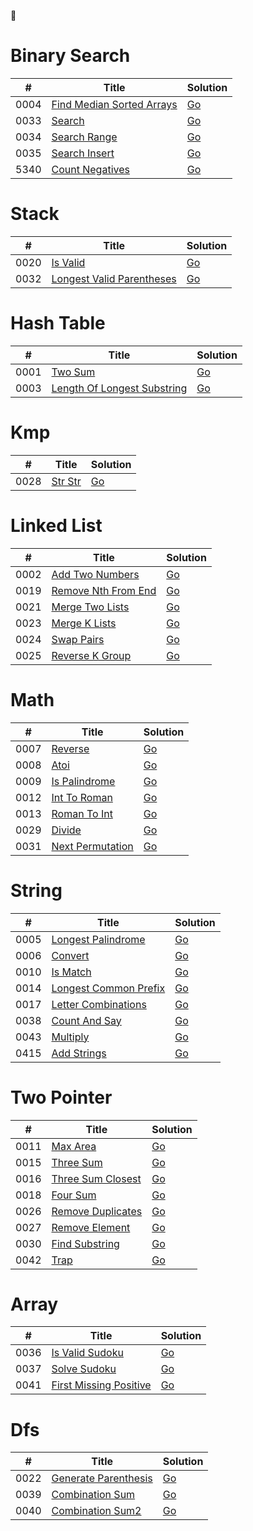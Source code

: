 🦴



# Binary Search
|  #   | Title                        | Solution 
| ---- | -------------------------------------------------------- | -------- 
| 0004 | [Find Median Sorted Arrays       ](https://leetcode-cn.com/problems/find-median-sorted-arrays) | [Go](https://github.com/temporaries/leetcode/tree/master/binary_search/0004.findMedianSortedArrays/main.go)|
| 0033 | [Search                          ](https://leetcode-cn.com/problems/search) | [Go](https://github.com/temporaries/leetcode/tree/master/binary_search/0033.search/main.go)|
| 0034 | [Search Range                    ](https://leetcode-cn.com/problems/search-range) | [Go](https://github.com/temporaries/leetcode/tree/master/binary_search/0034.searchRange/main.go)|
| 0035 | [Search Insert                   ](https://leetcode-cn.com/problems/search-insert) | [Go](https://github.com/temporaries/leetcode/tree/master/binary_search/0035.searchInsert/main.go)|
| 5340 | [Count Negatives                 ](https://leetcode-cn.com/problems/count-negatives) | [Go](https://github.com/temporaries/leetcode/tree/master/binary_search/5340.countNegatives/main.go)|

# Stack
|  #   | Title                        | Solution 
| ---- | -------------------------------------------------------- | -------- 
| 0020 | [Is Valid                        ](https://leetcode-cn.com/problems/is-valid) | [Go](https://github.com/temporaries/leetcode/tree/master/stack/0020.isValid/main.go)|
| 0032 | [Longest Valid Parentheses       ](https://leetcode-cn.com/problems/longest-valid-parentheses) | [Go](https://github.com/temporaries/leetcode/tree/master/stack/0032.longestValidParentheses/main.go)|

# Hash Table
|  #   | Title                        | Solution 
| ---- | -------------------------------------------------------- | -------- 
| 0001 | [Two Sum                         ](https://leetcode-cn.com/problems/two-sum) | [Go](https://github.com/temporaries/leetcode/tree/master/hash_table/0001.twoSum/main.go)|
| 0003 | [Length Of Longest Substring     ](https://leetcode-cn.com/problems/length-of-longest-substring) | [Go](https://github.com/temporaries/leetcode/tree/master/hash_table/0003.lengthOfLongestSubstring/main.go)|

# Kmp
|  #   | Title                        | Solution 
| ---- | -------------------------------------------------------- | -------- 
| 0028 | [Str Str                         ](https://leetcode-cn.com/problems/str-str) | [Go](https://github.com/temporaries/leetcode/tree/master/kmp/0028.strStr/main.go)|

# Linked List
|  #   | Title                        | Solution 
| ---- | -------------------------------------------------------- | -------- 
| 0002 | [Add Two Numbers                 ](https://leetcode-cn.com/problems/add-two-numbers) | [Go](https://github.com/temporaries/leetcode/tree/master/linked_list/0002.addTwoNumbers/main.go)|
| 0019 | [Remove Nth From End             ](https://leetcode-cn.com/problems/remove-nth-from-end) | [Go](https://github.com/temporaries/leetcode/tree/master/linked_list/0019.removeNthFromEnd/main.go)|
| 0021 | [Merge Two Lists                 ](https://leetcode-cn.com/problems/merge-two-lists) | [Go](https://github.com/temporaries/leetcode/tree/master/linked_list/0021.mergeTwoLists/main.go)|
| 0023 | [Merge K Lists                   ](https://leetcode-cn.com/problems/merge-k-lists) | [Go](https://github.com/temporaries/leetcode/tree/master/linked_list/0023.mergeKLists/main.go)|
| 0024 | [Swap Pairs                      ](https://leetcode-cn.com/problems/swap-pairs) | [Go](https://github.com/temporaries/leetcode/tree/master/linked_list/0024.swapPairs/main.go)|
| 0025 | [Reverse K Group                 ](https://leetcode-cn.com/problems/reverse-k-group) | [Go](https://github.com/temporaries/leetcode/tree/master/linked_list/0025.reverseKGroup/main.go)|

# Math
|  #   | Title                        | Solution 
| ---- | -------------------------------------------------------- | -------- 
| 0007 | [Reverse                         ](https://leetcode-cn.com/problems/reverse) | [Go](https://github.com/temporaries/leetcode/tree/master/math/0007.reverse/main.go)|
| 0008 | [Atoi                            ](https://leetcode-cn.com/problems/atoi) | [Go](https://github.com/temporaries/leetcode/tree/master/math/0008.atoi/main.go)|
| 0009 | [Is Palindrome                   ](https://leetcode-cn.com/problems/is-palindrome) | [Go](https://github.com/temporaries/leetcode/tree/master/math/0009.isPalindrome/main.go)|
| 0012 | [Int To Roman                    ](https://leetcode-cn.com/problems/int-to-roman) | [Go](https://github.com/temporaries/leetcode/tree/master/math/0012.intToRoman/main.go)|
| 0013 | [Roman To Int                    ](https://leetcode-cn.com/problems/roman-to-int) | [Go](https://github.com/temporaries/leetcode/tree/master/math/0013.romanToInt/main.go)|
| 0029 | [Divide                          ](https://leetcode-cn.com/problems/divide) | [Go](https://github.com/temporaries/leetcode/tree/master/math/0029.divide/main.go)|
| 0031 | [Next Permutation                ](https://leetcode-cn.com/problems/next-permutation) | [Go](https://github.com/temporaries/leetcode/tree/master/math/0031.nextPermutation/main.go)|

# String
|  #   | Title                        | Solution 
| ---- | -------------------------------------------------------- | -------- 
| 0005 | [Longest Palindrome              ](https://leetcode-cn.com/problems/longest-palindrome) | [Go](https://github.com/temporaries/leetcode/tree/master/string/0005.longestPalindrome/main.go)|
| 0006 | [Convert                         ](https://leetcode-cn.com/problems/convert) | [Go](https://github.com/temporaries/leetcode/tree/master/string/0006.convert/main.go)|
| 0010 | [Is Match                        ](https://leetcode-cn.com/problems/is-match) | [Go](https://github.com/temporaries/leetcode/tree/master/string/0010.isMatch/main.go)|
| 0014 | [Longest Common Prefix           ](https://leetcode-cn.com/problems/longest-common-prefix) | [Go](https://github.com/temporaries/leetcode/tree/master/string/0014.longestCommonPrefix/main.go)|
| 0017 | [Letter Combinations             ](https://leetcode-cn.com/problems/letter-combinations) | [Go](https://github.com/temporaries/leetcode/tree/master/string/0017.letterCombinations/main.go)|
| 0038 | [Count And Say                   ](https://leetcode-cn.com/problems/count-and-say) | [Go](https://github.com/temporaries/leetcode/tree/master/string/0038.countAndSay/main.go)|
| 0043 | [Multiply                        ](https://leetcode-cn.com/problems/multiply) | [Go](https://github.com/temporaries/leetcode/tree/master/string/0043.multiply/main.go)|
| 0415 | [Add Strings                     ](https://leetcode-cn.com/problems/add-strings) | [Go](https://github.com/temporaries/leetcode/tree/master/string/0415.addStrings/main.go)|

# Two Pointer
|  #   | Title                        | Solution 
| ---- | -------------------------------------------------------- | -------- 
| 0011 | [Max Area                        ](https://leetcode-cn.com/problems/max-area) | [Go](https://github.com/temporaries/leetcode/tree/master/two_pointer/0011.maxArea/main.go)|
| 0015 | [Three Sum                       ](https://leetcode-cn.com/problems/three-sum) | [Go](https://github.com/temporaries/leetcode/tree/master/two_pointer/0015.threeSum/main.go)|
| 0016 | [Three Sum Closest               ](https://leetcode-cn.com/problems/three-sum-closest) | [Go](https://github.com/temporaries/leetcode/tree/master/two_pointer/0016.threeSumClosest/main.go)|
| 0018 | [Four Sum                        ](https://leetcode-cn.com/problems/four-sum) | [Go](https://github.com/temporaries/leetcode/tree/master/two_pointer/0018.fourSum/main.go)|
| 0026 | [Remove Duplicates               ](https://leetcode-cn.com/problems/remove-duplicates) | [Go](https://github.com/temporaries/leetcode/tree/master/two_pointer/0026.removeDuplicates/main.go)|
| 0027 | [Remove Element                  ](https://leetcode-cn.com/problems/remove-element) | [Go](https://github.com/temporaries/leetcode/tree/master/two_pointer/0027.removeElement/main.go)|
| 0030 | [Find Substring                  ](https://leetcode-cn.com/problems/find-substring) | [Go](https://github.com/temporaries/leetcode/tree/master/two_pointer/0030.findSubstring/main.go)|
| 0042 | [Trap                            ](https://leetcode-cn.com/problems/trap) | [Go](https://github.com/temporaries/leetcode/tree/master/two_pointer/0042.trap/main.go)|

# Array
|  #   | Title                        | Solution 
| ---- | -------------------------------------------------------- | -------- 
| 0036 | [Is Valid Sudoku                 ](https://leetcode-cn.com/problems/is-valid-sudoku) | [Go](https://github.com/temporaries/leetcode/tree/master/array/0036.isValidSudoku/main.go)|
| 0037 | [Solve Sudoku                    ](https://leetcode-cn.com/problems/solve-sudoku) | [Go](https://github.com/temporaries/leetcode/tree/master/array/0037.solveSudoku/main.go)|
| 0041 | [First Missing Positive          ](https://leetcode-cn.com/problems/first-missing-positive) | [Go](https://github.com/temporaries/leetcode/tree/master/array/0041.firstMissingPositive/main.go)|

# Dfs
|  #   | Title                        | Solution 
| ---- | -------------------------------------------------------- | -------- 
| 0022 | [Generate Parenthesis            ](https://leetcode-cn.com/problems/generate-parenthesis) | [Go](https://github.com/temporaries/leetcode/tree/master/dfs/0022.generateParenthesis/main.go)|
| 0039 | [Combination Sum                 ](https://leetcode-cn.com/problems/combination-sum) | [Go](https://github.com/temporaries/leetcode/tree/master/dfs/0039.combinationSum/main.go)|
| 0040 | [Combination Sum2                ](https://leetcode-cn.com/problems/combination-sum2) | [Go](https://github.com/temporaries/leetcode/tree/master/dfs/0040.combinationSum2/main.go)|